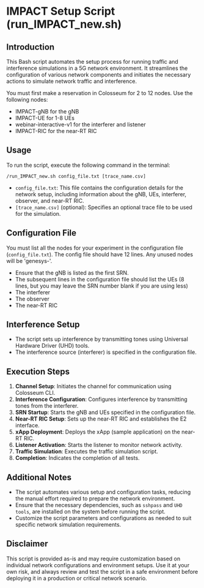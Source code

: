 # IMPACT Setup Script (run_IMPACT_new.sh)

## Introduction
This Bash script automates the setup process for running traffic and interference simulations in a 5G network environment. It streamlines the configuration of various network components and initiates the necessary actions to simulate network traffic and interference.

You must first make a reservation in Colosseum for 2 to 12 nodes. Use the following nodes:
- IMPACT-gNB for the gNB
- IMPACT-UE for 1-8 UEs
- webinar-interactive-v1 for the interferer and listener
- IMPACT-RIC for the near-RT RIC

## Usage
To run the script, execute the following command in the terminal:
```
/run_IMPACT_new.sh config_file.txt [trace_name.csv]
```
- `config_file.txt`: This file contains the configuration details for the network setup, including information about the gNB, UEs, interferer, observer, and near-RT RIC.
- `[trace_name.csv]` (optional): Specifies an optional trace file to be used for the simulation.

## Configuration File
You must list all the nodes for your experiment in the configuration file (`config_file.txt`). The config file should have 12 lines. Any unused nodes will be 'genesys-'.
- Ensure that the gNB is listed as the first SRN.
- The subsequent lines in the configuration file should list the UEs (8 lines, but you  may leave the SRN number blank if you are using less)
- The interferer
- The observer
- The near-RT RIC
  
## Interference Setup
- The script sets up interference by transmitting tones using Universal Hardware Driver (UHD) tools.
- The interference source (interferer) is specified in the configuration file.

## Execution Steps
1. **Channel Setup**: Initiates the channel for communication using Colosseum CLI.
2. **Interference Configuration**: Configures interference by transmitting tones from the interferer.
3. **SRN Startup**: Starts the gNB and UEs specified in the configuration file.
4. **Near-RT RIC Setup**: Sets up the near-RT RIC and establishes the E2 interface.
5. **xApp Deployment**: Deploys the xApp (sample application) on the near-RT RIC.
6. **Listener Activation**: Starts the listener to monitor network activity.
7. **Traffic Simulation**: Executes the traffic simulation script.
8. **Completion**: Indicates the completion of all tests.

## Additional Notes
- The script automates various setup and configuration tasks, reducing the manual effort required to prepare the network environment.
- Ensure that the necessary dependencies, such as `sshpass` and `UHD tools`, are installed on the system before running the script.
- Customize the script parameters and configurations as needed to suit specific network simulation requirements.

## Disclaimer
This script is provided as-is and may require customization based on individual network configurations and environment setups. Use it at your own risk, and always review and test the script in a safe environment before deploying it in a production or critical network scenario.

